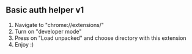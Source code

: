 ## Basic auth helper v1

1. Navigate to "chrome://extensions/"
2. Turn on "developer mode"
3. Press on "Load unpacked" and choose directory with this extension
4. Enjoy :)
